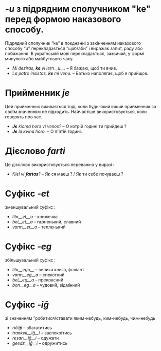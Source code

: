 # *-u* з підрядним сполучником "ke" перед формою наказового способу.

Підрядний сполучник  “ke”  в поєднанні з  закінченням наказового способу “u” перекладається  “щоб/аби” і виражає запит, раду або побажання. В українській мові перекладається, зазвичай, у формі минулого або майбутнього часу.

- *Mi deziras, __ke__ vi lern__u__.* – Я бажаю, щоб ти вчив.
- *La patro insistas, __ke__ mi venu.* – Батько наполягає, щоб я прийщов.
 
# Прийменник *je*

Цей прийменник вживається тоді, коли будь-який інший прийменник за своїм значенням не підходить.  Найчастіше використовується, коли говорять про час.

- *__Je__ kioma horo vi venos?* – О котрій годині ти прийдеш ?
- *__Je__ la kvina horo.* – О п'ятій  годині.
 

# Дієслово *farti*

Це дієслово використовується переважно у виразі :

- *Kiel vi __fartas__?* – Як ся маєш ? / Як ти себе почуваєш ?


# Суфікс *-et*

зменшувальний суфікс :

- *libr__et__o* – книжечка
- *bel__et__a*  – гарненький, славний
- *varm__et__a* – тепленький
 

# Суфікс *-eg*

збільшувальний суфікс :

- *libr__ego__*    – велика книга, фоліант
- *varm__eg__a*  – спекотний
- *bel__eg__a*   – прекрасний
- *bon__eg__a*   – чудовий, відмінний
 

# Суфікс *-iĝ*
зі значенням  "робитися/ставати яким-небудь, ким-небудь, чим-небудь

- *riĉiĝi*          – збагатитись
- *trankvil__iĝ__i* – заспокоїтись
- *resan__iĝ__i*    – одужати
- *geedz__iĝ__i*    – одружитись
 

